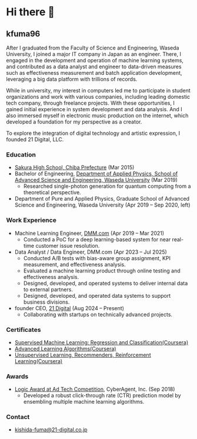# Hi there 👋

<!--
**kfuma96/kfuma96** is a ✨ _special_ ✨ repository because its `README.md` (this file) appears on your GitHub profile.

Here are some ideas to get you started:

- 🔭 I’m currently working on ...
- 🌱 I’m currently learning ...
- 👯 I’m looking to collaborate on ...
- 🤔 I’m looking for help with ...
- 💬 Ask me about ...
- 📫 How to reach me: ...
- 😄 Pronouns: ...
- ⚡ Fun fact: ...
-->

## kfuma96

After I graduated from the Faculty of Science and Engineering, Waseda University, I joined a major IT company in Japan as an engineer. There, I engaged in the development and operation of machine learning systems, and contributed as a data analyst and engineer to data-driven measures such as effectiveness measurement and batch application development, leveraging a big data platform with trillions of records.

While in university, my interest in computers led me to participate in student organizations and work with various companies, including leading domestic tech company, through freelance projects. With these opportunities, I gained initial experience in system development and data analysis. And I also immersed myself in electronic music production on the internet, which developed a foundation for my perspective as a creator.

To explore the integration of digital technology and artistic expression, I founded 21 Digital, LLC.

### Education
- [Sakura High School, Chiba Prefecture](https://cms2.chiba-c.ed.jp/sakura-h/ENGLISH) (Mar 2015)
- Bachelor of Engineering, [Department of Applied Physics, School of Advanced Science and Engineering, Waseda University](https://www.phys.waseda.ac.jp/) (Mar 2019)
  - Researched single-photon generation for quantum computing from a theoretical perspective.
- Department of Pure and Applied Physics, Graduate School of Advanced Science and Engineering, Waseda University (Apr 2019 – Sep 2020, left)

### Work Experience

- Machine Learning Engineer, [DMM.com](https://www.dmm.com/) (Apr 2019 – Mar 2021)
  - Conducted a PoC for a deep learning-based system for near real-time customer issue resolution.
- Data Analyst / Data Engineer, DMM.com (Apr 2023 – Jul 2025)
  - Conducted A/B tests with bias-aware group assignment, KPI measurement, and effectiveness analysis.
  - Evaluated a machine learning product through online testing and effectiveness analysis.
  - Designed, developed, and operated systems to deliver internal data to external partners.
  - Designed, developed, and operated data systems to support business divisions.
- founder CEO, [21 Digital](https://21-digital-jp.github.io/en/) (Aug 2024 – Present)
  - Collaborating with startups on technically advanced projects.

### Certificates

- [Supervised Machine Learning: Regression and Classification(Coursera)](https://github.com/kfuma96/kfuma96/blob/main/images/certificates/Coursera_QIXBXT2J2Z87.png)
- [Advanced Learning Algorithms(Coursera)](https://github.com/kfuma96/kfuma96/blob/main/images/certificates/Coursera_B4YFD9KSZV49.png)
- [Unsupervised Learning, Recommenders, Reinforcement Learning(Coursera)](https://github.com/kfuma96/kfuma96/blob/main/images/certificates/Coursera_HKUIIZJUHS9Z.png)

### Awards

- [Logic Award at Ad Tech Competition](https://developers.cyberagent.co.jp/blog/archives/18636/), CyberAgent, Inc. (Sep 2018)
  - Developed a robust click-through rate (CTR) prediction model by ensembling multiple machine learning algorithms.

### Contact

- kishida-fuma@21-digital.co.jp
